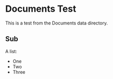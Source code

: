<!-- GUID: NONE -->
# Documents Test

This is a test from the Documents data directory.

## Sub

A list:

- One
- Two 
- Three
